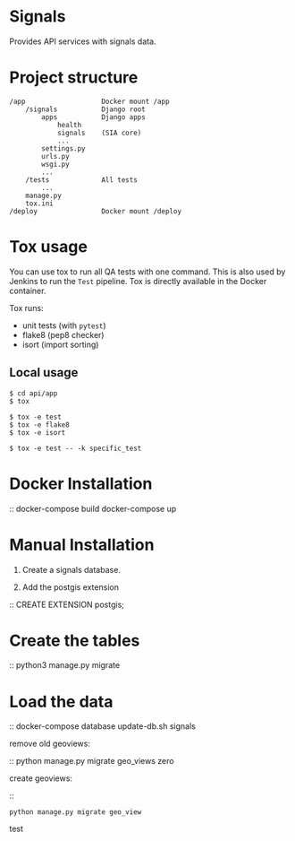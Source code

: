Signals
=======

Provides API services with signals data.


Project structure
=================

```
/app                   Docker mount /app
    /signals           Django root
        apps           Django apps
            health
            signals    (SIA core)
            ...
        settings.py
        urls.py
        wsgi.py
        ...
    /tests             All tests
        ...
    manage.py
    tox.ini
/deploy                Docker mount /deploy
```

Tox usage
=========

You can use tox to run all QA tests with one command. This is also used by Jenkins to run the 
`Test` pipeline. Tox is directly available in the Docker container. 

Tox runs:
- unit tests (with `pytest`)
- flake8 (pep8 checker)
- isort (import sorting)

##  Local usage

    $ cd api/app
    $ tox

    $ tox -e test
    $ tox -e flake8
    $ tox -e isort

    $ tox -e test -- -k specific_test


Docker Installation
===================

::
   docker-compose build
   docker-compose up


Manual Installation
===================


 1. Create a signals database.

 2. Add the postgis extension

::
    CREATE EXTENSION postgis;

Create the tables
=================

::
    python3 manage.py migrate

Load the data
=============

::
    docker-compose database update-db.sh signals


remove old geoviews:

::
    python manage.py migrate geo_views zero

create geoviews:

::

    python manage.py migrate geo_view

test
